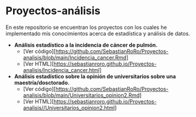 # Proyectos-análisis
En este repositorio se encuentran los proyectos con los cuales he implementado mis conocimientos acerca de estadística y análisis de datos.
  - **Análisis estadístico a la incidencia de cáncer de pulmón.**
    * [Ver código][https://github.com/SebastianRoRo/Proyectos-analisis/blob/main/Incidencia_cancer.Rmd]
    * [Ver HTML][https://sebastianroro.github.io/Proyectos-analisis/Incidencia_cancer.html]
  - **Análisis estadístico sobre la opinión de universitarios sobre una maestría/dosctorado.**
    * [Ver código][https://github.com/SebastianRoRo/Proyectos-analisis/blob/main/Universitarios_opinion2.Rmd]
    * [Ver HTML][https://sebastianroro.github.io/Proyectos-analisis//Universitarios_opinion2.html]
